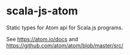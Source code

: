 # scala-js-atom

Static types for Atom api for Scala.js programs.

See https://atom.io/docs and https://github.com/atom/atom/blob/master/src/
